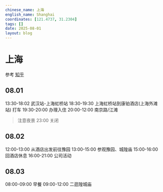 ```yaml
---
chinese_name: 上海
english_name: Shanghai
coordinates: [121.4737, 31.2304]
tags: []
date: 2025-08-01
layout: blog
---
```


# 上海

参考 [知乎](https://www.zhihu.com/question/340571774)

## 08.01

13:30-18:02 武汉站-上海虹桥站
18:30-19:30 上海虹桥站到康铂酒店(上海外滩站) 打车
19:30-20:00 办理入住
20:00-12:00 南京路/江滩

> 注意夜景 23:00 关闭

## 08.02

12:00-13:00 从酒店出发前往豫园
13:00-15:00 参观豫园、城隍庙
15:00-16:00 回酒店休息
16:00-21:00 公司活动

## 08.03

08:00-09:00 早餐
09:00-12:00 二逛隍城庙

